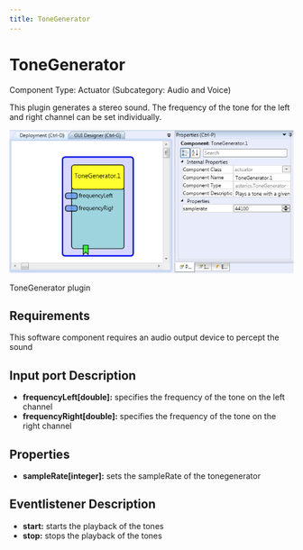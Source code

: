```yaml
---
title: ToneGenerator
---
```


# ToneGenerator

Component Type: Actuator (Subcategory: Audio and Voice)

This plugin generates a stereo sound. The frequency of the tone for the left and right channel can be set individually.

![Screenshot: ToneGenerator plugin](./img/tonegenerator.png "Screenshot: ToneGenerator plugin")

ToneGenerator plugin

## Requirements

This software component requires an audio output device to percept the sound

## Input port Description

*   **frequencyLeft\[double\]:** specifies the frequency of the tone on the left channel
*   **frequencyRight\[double\]:** specifies the frequency of the tone on the right channel

## Properties

*   **sampleRate\[integer\]:** sets the sampleRate of the tonegenerator

## Eventlistener Description

*   **start:** starts the playback of the tones
*   **stop:** stops the playback of the tones